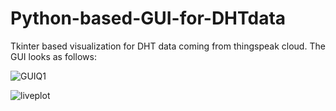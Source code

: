 # Python-based-GUI-for-DHTdata
Tkinter based visualization for DHT data coming from thingspeak cloud. The GUI looks as follows:

![GUIQ1](https://user-images.githubusercontent.com/39663257/141098893-1aca4c39-af57-4197-981a-e2452cdf5931.png)

![liveplot](https://user-images.githubusercontent.com/39663257/141098908-a0cb97ca-89a9-459f-bf3b-5fc18973ec3f.png)
